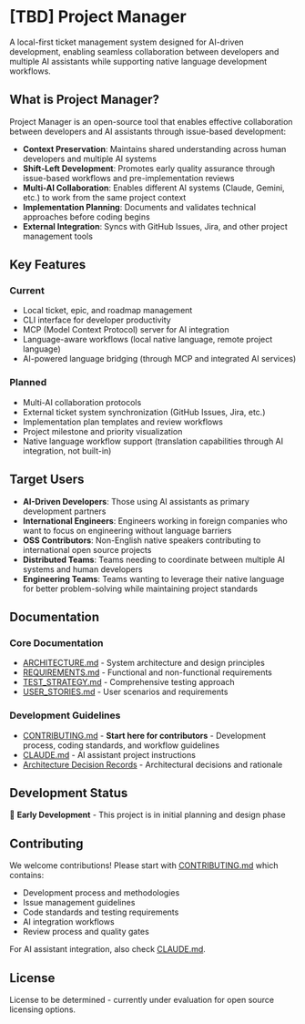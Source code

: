 # [TBD] Project Manager

A local-first ticket management system designed for AI-driven development, enabling seamless collaboration between developers and multiple AI assistants while supporting native language development workflows.

## What is Project Manager?

Project Manager is an open-source tool that enables effective collaboration between developers and AI assistants through issue-based development:

- **Context Preservation**: Maintains shared understanding across human developers and multiple AI systems
- **Shift-Left Development**: Promotes early quality assurance through issue-based workflows and pre-implementation reviews
- **Multi-AI Collaboration**: Enables different AI systems (Claude, Gemini, etc.) to work from the same project context
- **Implementation Planning**: Documents and validates technical approaches before coding begins
- **External Integration**: Syncs with GitHub Issues, Jira, and other project management tools

## Key Features

### Current
- Local ticket, epic, and roadmap management
- CLI interface for developer productivity
- MCP (Model Context Protocol) server for AI integration
- Language-aware workflows (local native language, remote project language)
- AI-powered language bridging (through MCP and integrated AI services)

### Planned
- Multi-AI collaboration protocols
- External ticket system synchronization (GitHub Issues, Jira, etc.)
- Implementation plan templates and review workflows
- Project milestone and priority visualization
- Native language workflow support (translation capabilities through AI integration, not built-in)

## Target Users

- **AI-Driven Developers**: Those using AI assistants as primary development partners
- **International Engineers**: Engineers working in foreign companies who want to focus on engineering without language barriers
- **OSS Contributors**: Non-English native speakers contributing to international open source projects
- **Distributed Teams**: Teams needing to coordinate between multiple AI systems and human developers
- **Engineering Teams**: Teams wanting to leverage their native language for better problem-solving while maintaining project standards

## Documentation

### Core Documentation
- [ARCHITECTURE.md](./docs/architecture/ARCHITECTURE.md) - System architecture and design principles
- [REQUIREMENTS.md](./docs/domain/REQUIREMENTS.md) - Functional and non-functional requirements
- [TEST_STRATEGY.md](./docs/TEST_STRATEGY.md) - Comprehensive testing approach
- [USER_STORIES.md](./docs/domain/USER_STORIES.md) - User scenarios and requirements

### Development Guidelines
- [CONTRIBUTING.md](./CONTRIBUTING.md) - **Start here for contributors** - Development process, coding standards, and workflow guidelines
- [CLAUDE.md](./CLAUDE.md) - AI assistant project instructions
- [Architecture Decision Records](./docs/architecture/adr/README.md) - Architectural decisions and rationale

## Development Status

🚧 **Early Development** - This project is in initial planning and design phase

## Contributing

We welcome contributions! Please start with [CONTRIBUTING.md](./CONTRIBUTING.md) which contains:

- Development process and methodologies
- Issue management guidelines
- Code standards and testing requirements
- AI integration workflows
- Review process and quality gates

For AI assistant integration, also check [CLAUDE.md](./CLAUDE.md).

## License

License to be determined - currently under evaluation for open source licensing options.
